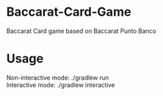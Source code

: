 # Baccarat-Card-Game

Baccarat Card game based on Baccarat Punto Banco

# Usage
Non-interactive mode: ./gradlew run\
Interactive mode: ./gradlew interactive
